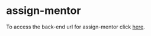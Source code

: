 # assign-mentor

To access the back-end url for assign-mentor click [here](https://zen-assign-mentors.herokuapp.com/).
